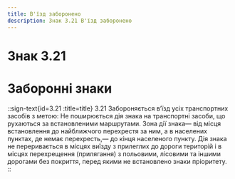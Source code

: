 ```yaml
---
title: В'їзд заборонено
description: Знак 3.21 В'їзд заборонено
---
```

# Знак 3.21
# Заборонні знаки
::sign-text{id=3.21 :title=title}
3.21 Забороняється в’їзд усіх транспортних засобів з метою:
Не поширюється дія знака на транспортні засоби, що рухаються за встановленими маршрутами. Зона дії знака— від місця встановлення до найближчого перехрестя за ним, а в населених пунктах, де немає перехресть,— до кінця населеного пункту.
Дія знака не переривається в місцях виїзду з прилеглих до дороги територій і в місцях перехрещення (прилягання) з польовими, лісовими та іншими дорогами без покриття, перед якими не встановлено знаки пріоритету.
::